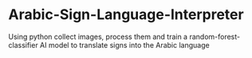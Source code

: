 # Arabic-Sign-Language-Interpreter
Using python collect images, process them and train a random-forest-classifier AI model to translate signs into the Arabic language
